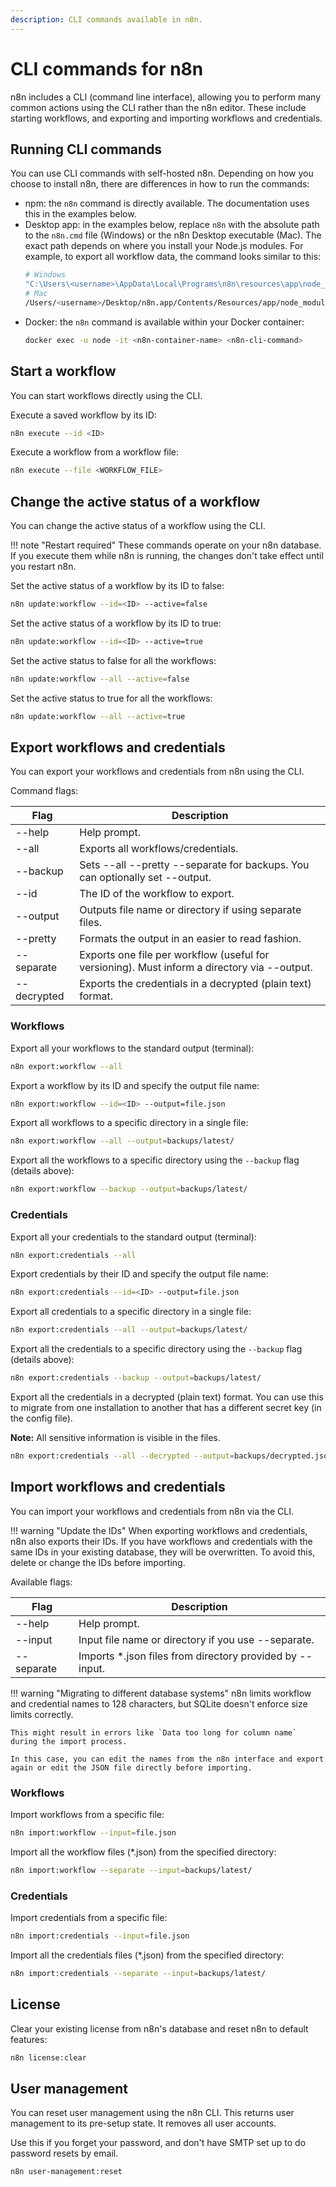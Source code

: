 ```yaml
---
description: CLI commands available in n8n.
---
```


# CLI commands for n8n

n8n includes a CLI (command line interface), allowing you to perform many common actions using the CLI rather than the n8n editor. These include starting workflows, and exporting and importing workflows and credentials.

## Running CLI commands

You can use CLI commands with self-hosted n8n. Depending on how you choose to install n8n, there are differences in how to run the commands:

* npm: the `n8n` command is directly available. The documentation uses this in the examples below.
* Desktop app: in the examples below, replace `n8n` with the absolute path to the `n8n.cmd` file (Windows) or the n8n Desktop executable (Mac). The exact path depends on where you install your Node.js modules. For example, to export all workflow data, the command looks similar to this:
    ```sh
    # Windows
    "C:\Users\<username>\AppData\Local\Programs\n8n\resources\app\node_modules\n8n\bin\n8n.cmd" export:workflow --all
    # Mac
    /Users/<username>/Desktop/n8n.app/Contents/Resources/app/node_modules/n8n/bin/n8n export:workflow --all
    ```
* Docker: the `n8n` command is available within your Docker container:
    ```sh
    docker exec -u node -it <n8n-container-name> <n8n-cli-command>
    ```

## Start a workflow

You can start workflows directly using the CLI.

Execute a saved workflow by its ID:

```bash
n8n execute --id <ID>
```

Execute a workflow from a workflow file:
```bash
n8n execute --file <WORKFLOW_FILE>
```

## Change the active status of a workflow

You can change the active status of a workflow using the CLI.

!!! note "Restart required"
    These commands operate on your n8n database. If you execute them
	while n8n is running, the changes don't take effect until you restart n8n.

Set the active status of a workflow by its ID to false:

```bash
n8n update:workflow --id=<ID> --active=false
```

Set the active status of a workflow by its ID to true:

```bash
n8n update:workflow --id=<ID> --active=true
```

Set the active status to false for all the workflows:

```bash
n8n update:workflow --all --active=false
```

Set the active status to true for all the workflows:

```bash
n8n update:workflow --all --active=true
```

## Export workflows and credentials

You can export your workflows and credentials from n8n using the CLI.

Command flags:

| Flag | Description |
|-------------|-------|
| --help | Help prompt. |
| --all | Exports all workflows/credentials. |
| --backup | Sets --all --pretty --separate for backups. You can optionally set --output. |
| --id | The ID of the workflow to export. |
| --output | Outputs file name or directory if using separate files. |
| --pretty | Formats the output in an easier to read fashion. |
| --separate | Exports one file per workflow (useful for versioning). Must inform a directory via --output. |
| --decrypted | Exports the credentials in a decrypted (plain text) format. |

### Workflows

Export all your workflows to the standard output (terminal):

```bash
n8n export:workflow --all
```

Export a workflow by its ID and specify the output file name:

```bash
n8n export:workflow --id=<ID> --output=file.json
```

Export all workflows to a specific directory in a single file:

```bash
n8n export:workflow --all --output=backups/latest/
```

Export all the workflows to a specific directory using the `--backup` flag (details above):

```bash
n8n export:workflow --backup --output=backups/latest/
```

### Credentials

Export all your credentials to the standard output (terminal):

```bash
n8n export:credentials --all
```

Export credentials by their ID and specify the output file name:

```bash
n8n export:credentials --id=<ID> --output=file.json
```

Export all credentials to a specific directory in a single file:

```bash
n8n export:credentials --all --output=backups/latest/
```

Export all the credentials to a specific directory using the `--backup` flag (details above):

```bash
n8n export:credentials --backup --output=backups/latest/
```

Export all the credentials in a decrypted (plain text) format. You can use this to migrate from one installation to another that has a different secret key (in the config file).

**Note:** All sensitive information is visible in the files.

```bash
n8n export:credentials --all --decrypted --output=backups/decrypted.json
```


## Import workflows and credentials

You can import your workflows and credentials from n8n via the CLI.

!!! warning "Update the IDs"
    When exporting workflows and credentials, n8n also exports their IDs. If you have workflows and credentials with the same IDs in your existing database, they will be overwritten. To avoid this, delete or change the IDs before importing.


Available flags:

| Flag | Description |
|-------------|-------|
| --help | Help prompt. |
| --input | Input file name or directory if you use --separate. |
| --separate | Imports *.json files from directory provided by --input. |

!!! warning "Migrating to different database systems"
    n8n limits workflow and credential names to 128 characters, but SQLite doesn't enforce size limits correctly.

    This might result in errors like `Data too long for column name` during the import process.

    In this case, you can edit the names from the n8n interface and export again or edit the JSON file directly before importing.



### Workflows

Import workflows from a specific file:

```bash
n8n import:workflow --input=file.json
```
Import all the workflow files (*.json) from the specified directory:

```bash
n8n import:workflow --separate --input=backups/latest/
```

### Credentials

Import credentials from a specific file:

```bash
n8n import:credentials --input=file.json
```

Import all the credentials files (*.json) from the specified directory:

```bash
n8n import:credentials --separate --input=backups/latest/
```

## License

Clear your existing license from n8n's database and reset n8n to default features:

```sh
n8n license:clear
```

## User management

You can reset user management using the n8n CLI. This returns user management to its pre-setup state. It removes all user accounts.

Use this if you forget your password, and don't have SMTP set up to do password resets by email.

```sh
n8n user-management:reset
```

